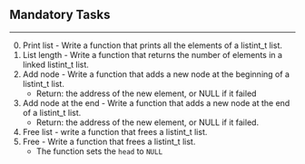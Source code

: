## Mandatory Tasks ##
***
0. Print list - Write a function that prints all the elements of a listint_t list.
1. List length - Write a function that returns the number of elements in a linked listint_t list.
2. Add node - Write a function that adds a new node at the beginning of a listint_t list.
	* Return: the address of the new element, or NULL if it failed
3. Add node at the end - Write a function that adds a new node at the end of a listint_t list.
	* Return: the address of the new element, or NULL if it failed.
4. Free list - write a function that frees a listint_t list.
5. Free - Write a function that frees a listint_t list.
	* The function sets the `head` to `NULL`
